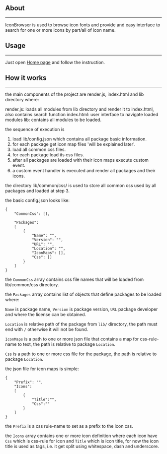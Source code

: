 ## About
---
IconBrowser is used to browse icon fonts and provide and easy interface to search for one or more icons by part/all of icon name.


## Usage
---
Just open [Home page](https://muh00mad.github.io/icon-browser/) and follow the instruction.

## How it works
---
the main components of the project are render.js, index.html and lib directory where:

render.js: loads all modules from lib directory and render it to index.html, also contains search function
index.html: user interface to navigate loaded modules
lib: contains all modules to be loaded.

the sequence of execution is
  1. load lib/config.json which contains all package basic information.
  2. for each package get icon map files 'will be explained later'.
  3. load all common css files.
  3. for each package load its css files.
  4. after all packages are loaded with their icon maps execute custom event.
  5. a custom event handler is executed and render all packages and their icons.

the directory lib/common/css/ is used to store all common css used by all packages and loaded at step 3.

the basic config.json looks like:
```
{
    "CommonCss": [],

    "Packages":
    [
        {
            "Name": "",
            "Version": "",
            "URL": "",
            "Location": "",
            "IconMaps": [],
            "Css": []
        }
    ]
}
```

the `CommonCss` array contains css file names that will be loaded from lib/common/css directory.

the `Packages` array contains list of objects that define packages to be loaded where:

`Name` is package name, `Version` is package version, `URL` package developer and where the license can be obtained.

`Location` is relative path of the package from `lib/` directory, the path must end with `/` otherwise it will not be found.

`IconMaps` is a path to one or more json file that contains a map for css-rule-name to text, the path is relative to package `Location`.

`Css` is a path to one or more css file for the package, the path is relative to package `Location`.

the json file for icon maps is simple:
```
{
    "Prefix": "",
    "Icons":
    [
		{
			"Title":"",
			"Css":""
		}
    ]
}
```

the `Prefix` is a css rule-name to set as a prefix to the icon css.

the `Icons` array contains one or more icon definition where each icon have `Css` which is css-rule for icon and `Title` which is icon title, for now the icon title is used as tags, i.e. it get split using whitespace, dash and underscore.
